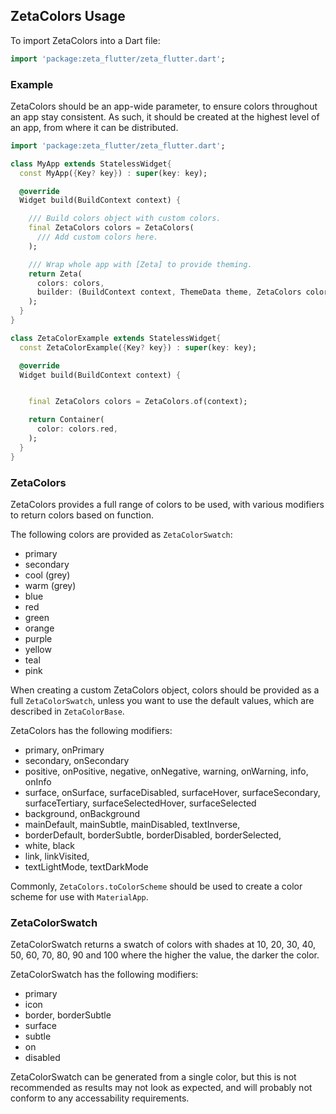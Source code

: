 ## ZetaColors Usage

To import ZetaColors into a Dart file:

```dart
import 'package:zeta_flutter/zeta_flutter.dart';
```

### Example

ZetaColors should be an app-wide parameter, to ensure colors throughout an app stay consistent. As such, it should be created at the highest level of an app, from where it can be distributed.

```dart
import 'package:zeta_flutter/zeta_flutter.dart';

class MyApp extends StatelessWidget{
  const MyApp({Key? key}) : super(key: key);

  @override
  Widget build(BuildContext context) {

    /// Build colors object with custom colors.
    final ZetaColors colors = ZetaColors(
      /// Add custom colors here.
    );

    /// Wrap whole app with [Zeta] to provide theming.
    return Zeta(
      colors: colors,
      builder: (BuildContext context, ThemeData theme, ZetaColors colors) => ZetaColorExample(),
    );
  }
}

class ZetaColorExample extends StatelessWidget{
  const ZetaColorExample({Key? key}) : super(key: key);

  @override
  Widget build(BuildContext context) {


    final ZetaColors colors = ZetaColors.of(context);

    return Container(
      color: colors.red,
    );
  }
}

```

### ZetaColors

ZetaColors provides a full range of colors to be used, with various modifiers to return colors based on function.

The following colors are provided as `ZetaColorSwatch`:

- primary
- secondary
- cool (grey)
- warm (grey)
- blue
- red
- green
- orange
- purple
- yellow
- teal
- pink

When creating a custom ZetaColors object, colors should be provided as a full `ZetaColorSwatch`, unless you want to use the default values, which are described in `ZetaColorBase`.

ZetaColors has the following modifiers:

- primary, onPrimary
- secondary, onSecondary
- positive, onPositive, negative, onNegative, warning, onWarning, info, onInfo
- surface, onSurface, surfaceDisabled, surfaceHover, surfaceSecondary, surfaceTertiary, surfaceSelectedHover, surfaceSelected
- background, onBackground
- mainDefault, mainSubtle, mainDisabled, textInverse,
- borderDefault, borderSubtle, borderDisabled, borderSelected,
- white, black
- link, linkVisited,
- textLightMode, textDarkMode

Commonly, `ZetaColors.toColorScheme` should be used to create a color scheme for use with `MaterialApp`.

### ZetaColorSwatch

ZetaColorSwatch returns a swatch of colors with shades at 10, 20, 30, 40, 50, 60, 70, 80, 90 and 100 where the higher the value, the darker the color.

ZetaColorSwatch has the following modifiers:

- primary
- icon
- border, borderSubtle
- surface
- subtle
- on
- disabled

ZetaColorSwatch can be generated from a single color, but this is not recommended as results may not look as expected, and will probably not conform to any accessability requirements.
